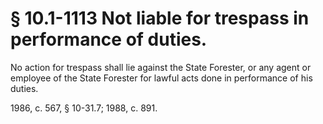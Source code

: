 # § 10.1-1113 Not liable for trespass in performance of duties.

<p>No action for trespass shall lie against the State Forester, or any agent or employee of the State Forester for lawful acts done in performance of his duties.</p><p>1986, c. 567, § 10-31.7; 1988, c. 891.</p>